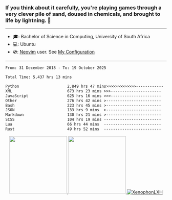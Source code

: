 ### If you think about it carefully, you're playing games through a very clever pile of sand, doused in chemicals, and brought to life by lightning.  👋

-------------------------------------------------------------------------------------------------------

- 🎓: Bachelor of Science in Computing, University of South Africa
- 💻: Ubuntu
- 💿: [Neovim](https://github.com/neovim/neovim) user. See [My Configuration](https://github.com/XenophonLXH/xenovim)

-------------------------------------------------------------------------------------------------------

<!--START_SECTION:waka-->

```txt
From: 31 December 2018 - To: 19 October 2025

Total Time: 5,437 hrs 13 mins

Python                     2,849 hrs 47 mins>>>>>>>>>>>>>------------   52.42 %
XML                        673 hrs 23 mins >>>----------------------   12.39 %
JavaScript                 625 hrs 16 mins >>>----------------------   11.50 %
Other                      276 hrs 42 mins >------------------------   05.09 %
Bash                       223 hrs 45 mins >------------------------   04.12 %
JSON                       133 hrs 9 mins  >------------------------   02.45 %
Markdown                   130 hrs 21 mins >------------------------   02.40 %
SCSS                       104 hrs 19 mins -------------------------   01.92 %
Lua                        66 hrs 44 mins  -------------------------   01.23 %
Rust                       49 hrs 52 mins  -------------------------   00.92 %
```

<!--END_SECTION:waka-->


<p align="center">
    <a href="https://github.com/XenophonLXH">
        <img height="180em" src="https://github-readme-stats-eight-theta.vercel.app/api?username=XenophonLXH&show_icons=true&theme=algolia&include_all_commits=true&count_private=true"/>
        <img height="180em" src="https://github-readme-stats-eight-theta.vercel.app/api/top-langs/?username=XenophonLXH&layout=compact&langs_count=8&theme=algolia"/>
        <img align="center" src="https://github-readme-streak-stats.herokuapp.com/?user=XenophonLXH&theme=algolia" alt="XenophonLXH" />
    </a>
</p>
